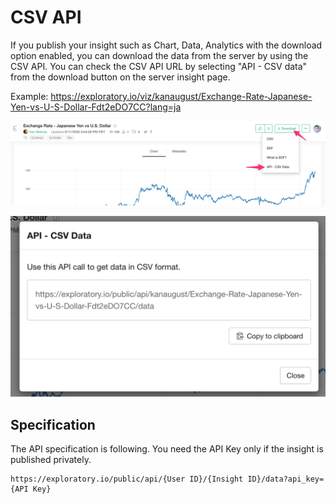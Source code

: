 # CSV API

If you publish your insight such as Chart, Data, Analytics with the download option enabled, you can download the data from the server by using the CSV API. You can check the CSV API URL by selecting "API - CSV data" from the download button on the server insight page.

Example: https://exploratory.io/viz/kanaugust/Exchange-Rate-Japanese-Yen-vs-U-S-Dollar-Fdt2eDO7CC?lang=ja


![](images/csvapi0.png)

![](images/csvapi1.png)


## Specification

The API specification is following. You need the API Key only if the insight is published privately. 

```
https://exploratory.io/public/api/{User ID}/{Insight ID}/data?api_key={API Key}
```

